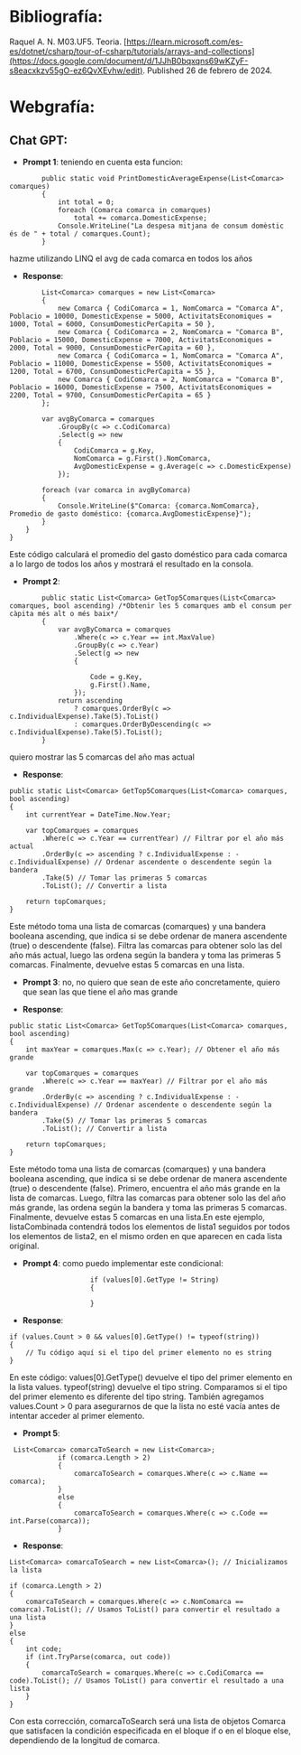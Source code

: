 # Bibliografía:
Raquel A. N. M03.UF5. Teoria. [https://learn.microsoft.com/es-es/dotnet/csharp/tour-of-csharp/tutorials/arrays-and-collections](https://docs.google.com/document/d/1JJhB0bqxqns69wKZyF-s8eacxkzv55gO-ez6QvXEvhw/edit). Published 26 de febrero de 2024.

# Webgrafía:

## Chat GPT:

- **Prompt 1**:
teniendo en cuenta esta funcion:
```
        public static void PrintDomesticAverageExpense(List<Comarca> comarques)
        {
            int total = 0;
            foreach (Comarca comarca in comarques)
                total += comarca.DomesticExpense;
            Console.WriteLine("La despesa mitjana de consum domèstic és de " + total / comarques.Count);
        }
```
hazme utilizando LINQ el avg de cada comarca en todos los años 

- **Response**:
```
        List<Comarca> comarques = new List<Comarca>
        {
            new Comarca { CodiComarca = 1, NomComarca = "Comarca A", Poblacio = 10000, DomesticExpense = 5000, ActivitatsEconomiques = 1000, Total = 6000, ConsumDomesticPerCapita = 50 },
            new Comarca { CodiComarca = 2, NomComarca = "Comarca B", Poblacio = 15000, DomesticExpense = 7000, ActivitatsEconomiques = 2000, Total = 9000, ConsumDomesticPerCapita = 60 },
            new Comarca { CodiComarca = 1, NomComarca = "Comarca A", Poblacio = 11000, DomesticExpense = 5500, ActivitatsEconomiques = 1200, Total = 6700, ConsumDomesticPerCapita = 55 },
            new Comarca { CodiComarca = 2, NomComarca = "Comarca B", Poblacio = 16000, DomesticExpense = 7500, ActivitatsEconomiques = 2200, Total = 9700, ConsumDomesticPerCapita = 65 }
        };

        var avgByComarca = comarques
            .GroupBy(c => c.CodiComarca)
            .Select(g => new
            {
                CodiComarca = g.Key,
                NomComarca = g.First().NomComarca,
                AvgDomesticExpense = g.Average(c => c.DomesticExpense)
            });

        foreach (var comarca in avgByComarca)
        {
            Console.WriteLine($"Comarca: {comarca.NomComarca}, Promedio de gasto doméstico: {comarca.AvgDomesticExpense}");
        }
    }
}
```
Este código calculará el promedio del gasto doméstico para cada comarca a lo largo de todos los años y mostrará el resultado en la consola.

- **Prompt 2**:
```
        public static List<Comarca> GetTop5Comarques(List<Comarca> comarques, bool ascending) /*Obtenir les 5 comarques amb el consum per càpita més alt o més baix*/
        {
            var avgByComarca = comarques
                .Where(c => c.Year == int.MaxValue)
                .GroupBy(c => c.Year)
                .Select(g => new
                {
                    
                    Code = g.Key,
                    g.First().Name,
                });
            return ascending
                ? comarques.OrderBy(c => c.IndividualExpense).Take(5).ToList()
                : comarques.OrderByDescending(c => c.IndividualExpense).Take(5).ToList();
        }
```
quiero mostrar las 5 comarcas del año mas actual

- **Response**: 
```
public static List<Comarca> GetTop5Comarques(List<Comarca> comarques, bool ascending) 
{
    int currentYear = DateTime.Now.Year;

    var topComarques = comarques
        .Where(c => c.Year == currentYear) // Filtrar por el año más actual
        .OrderBy(c => ascending ? c.IndividualExpense : -c.IndividualExpense) // Ordenar ascendente o descendente según la bandera
        .Take(5) // Tomar las primeras 5 comarcas
        .ToList(); // Convertir a lista

    return topComarques;
}
```
Este método toma una lista de comarcas (comarques) y una bandera booleana ascending, que indica si se debe ordenar de manera ascendente (true) o descendente (false). Filtra las comarcas para obtener solo las del año más actual, luego las ordena según la bandera y toma las primeras 5 comarcas. Finalmente, devuelve estas 5 comarcas en una lista.

- **Prompt 3**:
no, no quiero que sean de este año concretamente, quiero que sean las que tiene el año mas grande

- **Response**:
```
public static List<Comarca> GetTop5Comarques(List<Comarca> comarques, bool ascending) 
{
    int maxYear = comarques.Max(c => c.Year); // Obtener el año más grande

    var topComarques = comarques
        .Where(c => c.Year == maxYear) // Filtrar por el año más grande
        .OrderBy(c => ascending ? c.IndividualExpense : -c.IndividualExpense) // Ordenar ascendente o descendente según la bandera
        .Take(5) // Tomar las primeras 5 comarcas
        .ToList(); // Convertir a lista

    return topComarques;
}
```
Este método toma una lista de comarcas (comarques) y una bandera booleana ascending, que indica si se debe ordenar de manera ascendente (true) o descendente (false). Primero, encuentra el año más grande en la lista de comarcas. Luego, filtra las comarcas para obtener solo las del año más grande, las ordena según la bandera y toma las primeras 5 comarcas. Finalmente, devuelve estas 5 comarcas en una lista.En este ejemplo, listaCombinada contendrá todos los elementos de lista1 seguidos por todos los elementos de lista2, en el mismo orden en que aparecen en cada lista original.

- **Prompt 4**:
como puedo implementar este condicional:
```
                    if (values[0].GetType != String)
                    {

                    }
```

- **Response**:
```
if (values.Count > 0 && values[0].GetType() != typeof(string))
{
    // Tu código aquí si el tipo del primer elemento no es string
}
```
En este código:
    values[0].GetType() devuelve el tipo del primer elemento en la lista values.
    typeof(string) devuelve el tipo string.
    Comparamos si el tipo del primer elemento es diferente del tipo string.
    También agregamos values.Count > 0 para asegurarnos de que la lista no esté vacía antes de intentar acceder al primer elemento.

- **Prompt 5**:
```
 List<Comarca> comarcaToSearch = new List<Comarca>;
            if (comarca.Length > 2)
            {
                comarcaToSearch = comarques.Where(c => c.Name == comarca);
            }
            else
            {
                comarcaToSearch = comarques.Where(c => c.Code == int.Parse(comarca));
            }
```

- **Response**:
```
List<Comarca> comarcaToSearch = new List<Comarca>(); // Inicializamos la lista

if (comarca.Length > 2)
{
    comarcaToSearch = comarques.Where(c => c.NomComarca == comarca).ToList(); // Usamos ToList() para convertir el resultado a una lista
}
else
{
    int code;
    if (int.TryParse(comarca, out code))
    {
        comarcaToSearch = comarques.Where(c => c.CodiComarca == code).ToList(); // Usamos ToList() para convertir el resultado a una lista
    }
}
```
Con esta corrección, comarcaToSearch será una lista de objetos Comarca que satisfacen la condición especificada en el bloque if o en el bloque else, dependiendo de la longitud de comarca.
